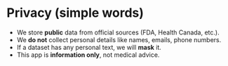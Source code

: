 # Privacy (simple words)

- We store **public** data from official sources (FDA, Health Canada, etc.).
- We **do not** collect personal details like names, emails, phone numbers.
- If a dataset has any personal text, we will **mask** it.
- This app is **information only**, not medical advice.
